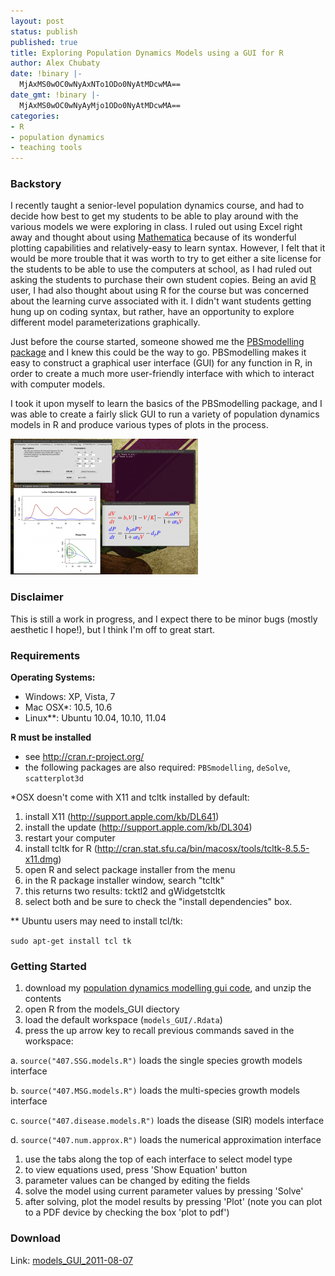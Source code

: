 ```yaml
---
layout: post
status: publish
published: true
title: Exploring Population Dynamics Models using a GUI for R
author: Alex Chubaty
date: !binary |-
  MjAxMS0wOC0wNyAxNTo1ODo0NyAtMDcwMA==
date_gmt: !binary |-
  MjAxMS0wOC0wNyAyMjo1ODo0NyAtMDcwMA==
categories:
- R
- population dynamics
- teaching tools
---
```


### Backstory

I recently taught a senior-level population dynamics course, and had to decide how best to get my students to be able to play around with the various models we were exploring in class. I ruled out using Excel right away and thought about using <a href="http://www.wolfram.com/mathematica/">Mathematica</a> because of its wonderful plotting capabilities and relatively-easy to learn syntax. However, I felt that it would be more trouble that it was worth to try to get either a site license for the students to be able to use the computers at school, as I had ruled out asking the students to purchase their own student copies. Being an avid <a href="http://www.r-project.org">R</a> user, I had also thought about using R for the course but was concerned about the learning curve associated with it. I didn't want students getting hung up on coding syntax, but rather, have an opportunity to explore different model parameterizations graphically.

Just before the course started, someone showed me the <a href="http://cran.r-project.org/web/packages/PBSmodelling/index.html">PBSmodelling package</a> and I knew this could be the way to go. PBSmodelling makes it easy to construct a graphical user interface (GUI) for any function in R, in order to create a much more user-friendly interface with which to interact with computer models.

I took it upon myself to learn the basics of the PBSmodelling package, and I was able to create a fairly slick GUI to run a variety of population dynamics models in R and produce various types of plots in the process.

<a href="/uploads/2013/04/screenshot.png"><img alt="screenshot of R gui" src="/uploads/2013/04/screenshot-300x217.png" width="300" height="217" /></a>

### Disclaimer

This is still a work in progress, and I expect there to be minor bugs (mostly aesthetic I hope!), but I think I'm off to great start.

### Requirements

**Operating Systems:**

- Windows: XP, Vista, 7
- Mac OSX*: 10.5, 10.6
- Linux**: Ubuntu 10.04, 10.10, 11.04

**R must be installed**

- see <a href="http://cran.r-project.org/">http://cran.r-project.org/</a>
- the following packages are also required: `PBSmodelling`, `deSolve`, `scatterplot3d`

\*OSX doesn't come with X11 and tcltk installed by default:

1. install X11 (<a href="http://support.apple.com/kb/DL641">http://support.apple.com/kb/DL641</a>)
1. install the update (<a href="http://support.apple.com/kb/DL304">http://support.apple.com/kb/DL304</a>)
1. restart your computer
1. install tcltk for R (<a href="http://cran.stat.sfu.ca/bin/macosx/tools/tcltk-8.5.5-x11.dmg">http://cran.stat.sfu.ca/bin/macosx/tools/tcltk-8.5.5-x11.dmg</a>)
1. open R and select package installer from the menu
1. in the R package installer window, search "tcltk"
1. this returns two results: tcktl2 and gWidgetstcltk
1. select both and be sure to check the "install dependencies" box.

\*\* Ubuntu users may need to install tcl/tk:

`sudo apt-get install tcl tk`

### Getting Started

1. download my <a title="population dynamics modelling gui code" href="/uploads/2011/08/models_GUI_2011-08-07.zip" target="_blank">population dynamics modelling gui code</a>, and unzip the contents
1. open R from the models_GUI diectory
1. load the default workspace (`models_GUI/.Rdata`)
1. press the up arrow key to recall previous commands saved in the workspace:

  a. `source("407.SSG.models.R")` loads the single species growth models interface

  b. `source("407.MSG.models.R")` loads the multi-species growth models interface

  c. `source("407.disease.models.R")` loads the disease (SIR) models interface

  d. `source("407.num.approx.R")` loads the numerical approximation interface

1. use the tabs along the top of each interface to select model type
1. to view equations used, press 'Show Equation' button
1. parameter values can be changed by editing the fields
1. solve the model using current parameter values by pressing 'Solve'
1. after solving, plot the model results by pressing 'Plot' (note you can plot to a PDF device by checking the box 'plot to pdf')

### Download

Link: <a href="/uploads/2011/08/models_GUI_2011-08-07.zip" target="_blank">models_GUI_2011-08-07</a>
